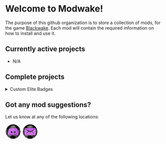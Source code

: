 <style>
	.icon {
		width:50px;
	}
	.project {
		
	}
</style>

# Welcome to Modwake!

The purpose of this github organization is to store a collection of mods, for the game [Blackwake](http://www.blackwake.com/). Each mod will contain the required information on how to install and use it.

## Currently active projects

- N/A

## Complete projects

<details>
	<summary>Custom Elite Badges</summary>

		<div>
			<a href="https://github.com/Modwake/customEliteBadges">Link to Repo</a>
		</div>

		<div>
			Allows custom elite badges based on level.
		</div>

</details>

## Got any mod suggestions?

Let us know at any of the following locations:

<a href="https://discord.gg/edrmYUN"><img src="Icons\discord.png" class="icon"></a>
<a href="mailto:modwake@gmail.com"><img src="Icons\email.png" class="icon"></a>
